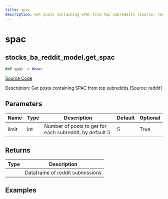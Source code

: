 ```yaml
---
title: spac
description: Get posts containing SPAC from top subreddits [Source: reddit]
---
```

# spac

## stocks_ba_reddit_model.get_spac

```python
def spa) -> None:
```
[Source Code](https://github.com/OpenBB-finance/OpenBBTerminal/tree/main/openbb_terminal/decorators.py#L458)

Description: Get posts containing SPAC from top subreddits [Source: reddit]

## Parameters

| Name | Type | Description | Default | Optional |
| ---- | ---- | ----------- | ------- | -------- |
| limit | int | Number of posts to get for each subreddit, by default 5 | 5 | True |

## Returns

| Type | Description |
| ---- | ----------- |
|  | Dataframe of reddit submissions |

## Examples

